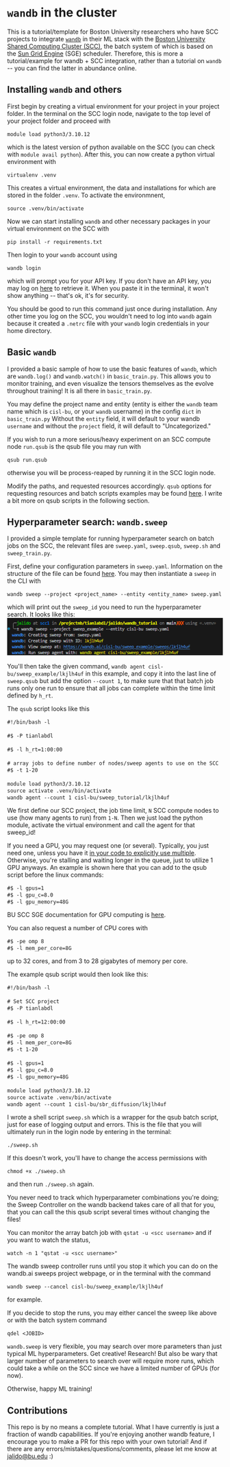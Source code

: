 # `wandb` in the cluster
This is a tutorial/template for Boston University researchers who have SCC projects to integrate [`wandb`](https://wandb.ai/site) in their ML stack with the [Boston University Shared Computing Cluster (SCC)](https://www.bu.edu/tech/support/research/computing-resources/scc/), the batch system of which is based on the [Sun Grid Engine](https://gridscheduler.sourceforge.net/) (SGE) scheduler. Therefore, this is more a tutorial/example for wandb + SCC integration, rather than a tutorial on `wandb` -- you can find the latter in abundance online.

## Installing `wandb` and others
First begin by creating a virtual environment for your project in your project folder. In the terminal on the SCC login node, navigate to the top level of your project folder and proceed with
```
module load python3/3.10.12
```
which is the latest version of python available on the SCC (you can check with `module avail python`).
After this, you can now create a python virtual environment with 
```
virtualenv .venv
```
This creates a virtual environment, the data and installations for which are stored in the folder `.venv`. To activate the environmnent,
```
source .venv/bin/activate
```

Now we can start installing `wandb` and other necessary packages in your virtual environment on the SCC with 

```
pip install -r requirements.txt
```

Then login to your `wandb` account using
```
wandb login
```
which will prompt you for your API key. If you don't have an API key, you may log on [here](https://wandb.ai/authorize) to retrieve it. When you paste it in the terminal, it won't show anything -- that's ok, it's for security.

You should be good to run this command just once during installation. Any other time you log on the SCC, you wouldn't need to log into `wandb` again because it created a `.netrc` file with your `wandb` login credentials in your home directory.

## Basic `wandb`
I provided a basic sample of how to use the basic features of `wandb`, which are `wandb.log()` and `wandb.watch()` in `basic_train.py`. This allows you to monitor training, and even visualize the tensors themselves as the evolve throughout training! It is all there in `basic_train.py`.

You may define the project name and entity (entity is either the `wandb` team name which is `cisl-bu`, or your `wandb` username) in the config `dict` in `basic_train.py`
Without the `entity` field, it will default to your wandb `username` and without the `project` field, it will default to "Uncategorized." 

If you wish to run a more serious/heavy experiment on an SCC compute node `run.qsub` is the qsub file you may run with 
```
qsub run.qsub
```
otherwise you will be process-reaped by running it in the SCC login node.

Modify the paths, and requested resources accordingly. `qsub` options for requesting resources and batch scripts examples may be found [here](https://www.bu.edu/tech/support/research/system-usage/running-jobs/submitting-jobs/). I write a bit more on qsub scripts in the following section. 

## Hyperparameter search: `wandb.sweep`
I provided a simple template for running hyperparameter search on batch jobs on the SCC, the relevant files are `sweep.yaml`, `sweep.qsub`, `sweep.sh` and `sweep_train.py`. 

First, define your configuration parameters in `sweep.yaml`. Information on the structure of the file can be found [here](https://docs.wandb.ai/guides/sweeps/define-sweep-configuration). You may then instantiate a `sweep` in the CLI with
```
wandb sweep --project <project_name> --entity <entity_name> sweep.yaml
```
which will print out the `sweep_id` you need to run the hyperparameter search. It looks like this:
![wandb sweep](assets/wandb_sweep.png)

You'll then take the given command, `wandb agent cisl-bu/sweep_example/lkjlh4uf` in this example, and copy it into the last line of `sweep.qsub` but add the option `--count 1`, to make sure that that batch job runs only one run to ensure that all jobs can complete within the time limit defined by `h_rt`.

The `qsub` script looks like this
```
#!/bin/bash -l

#$ -P tianlabdl

#$ -l h_rt=1:00:00

# array jobs to define number of nodes/sweep agents to use on the SCC
#$ -t 1-20

module load python3/3.10.12
source activate .venv/bin/activate
wandb agent --count 1 cisl-bu/sweep_tutorial/lkjlh4uf
```
We first define our SCC project, the job time limit, `N` SCC compute nodes to use (how many agents to run) from `1-N`. Then we just load the python module, activate the virtual environment and call the agent for that sweep_id! 

If you need a GPU, you may request one (or several). Typically, you just need one, unless you have it [in your code to explicitly use multiple](https://pytorch.org/tutorials/beginner/former_torchies/parallelism_tutorial.html). Otherwise, you're stalling and waiting longer in the queue, just to utilize 1 GPU anyways. An example is shown here that you can add to the qsub script before the linux commands:
```
#$ -l gpus=1
#$ -l gpu_c=8.0
#$ -l gpu_memory=48G
```
BU SCC SGE documentation for GPU computing is [here](https://www.bu.edu/tech/support/research/software-and-programming/programming/multiprocessor/gpu-computing/).

You can also request a number of CPU cores with
```
#$ -pe omp 8
#$ -l mem_per_core=8G
```
up to 32 cores, and from 3 to 28 gigabytes of memory per core.

The example qsub script would then look like this:
```
#!/bin/bash -l

# Set SCC project
#$ -P tianlabdl

#$ -l h_rt=12:00:00

#$ -pe omp 8
#$ -l mem_per_core=8G
#$ -t 1-20

#$ -l gpus=1
#$ -l gpu_c=8.0
#$ -l gpu_memory=48G

module load python3/3.10.12
source activate .venv/bin/activate
wandb agent --count 1 cisl-bu/sbr_diffusion/lkjlh4uf
```

I wrote a shell script `sweep.sh` which is a wrapper for the qsub batch script, just for ease of logging output and errors. This is the file that you will ultimately run in the login node by entering in the terminal:
```
./sweep.sh
```

If this doesn't work, you'll have to change the access permissions with
```
chmod +x ./sweep.sh
```
and then run `./sweep.sh` again.

You never need to track which hyperparameter combinations you're doing; the Sweep Controller on the wandb backend takes care of all that for you, that you can call the this qsub script several times without changing the files!

You can monitor the array batch job with `qstat -u <scc username>` and if you want to watch the status,
```
watch -n 1 "qstat -u <scc username>"
```

The wandb sweep controller runs until you stop it which you can do on the wandb.ai sweeps project webpage, or in the terminal with the command
```
wandb sweep --cancel cisl-bu/sweep_example/lkjlh4uf
```
for example.

If you decide to stop the runs, you may either cancel the sweep like above or with the batch system command 
```
qdel <JOBID>
```


`wandb.sweep` is very flexible, you may search over more parameters than just typical ML hyperparameters. Get creative! Research! But also be wary that larger number of parameters to search over will require more runs, which could take a while on the SCC since we have a limited number of GPUs (for now).

Otherwise, happy ML training!
## Contributions
This repo is by no means a complete tutorial. What I have currently is just a fraction of wandb capabilities. If you're enjoying another wandb feature, I encourage you to make a PR for this repo with your own tutorial! And if there are any errors/mistakes/questions/comments, please let me know at jalido@bu.edu :)
